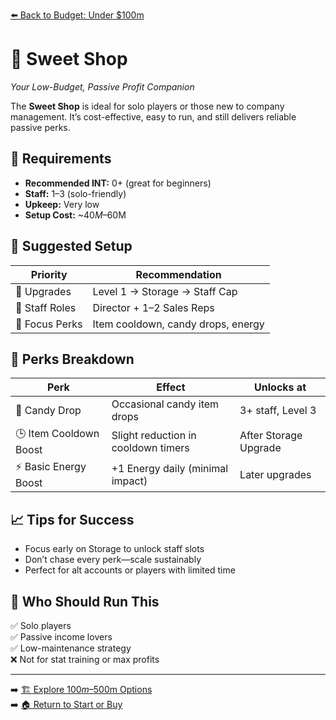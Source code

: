 [⬅️ Back to Budget: Under $100m](budget_low_profit.md)

# 🍬 Sweet Shop  
*Your Low-Budget, Passive Profit Companion*

The **Sweet Shop** is ideal for solo players or those new to company management. It’s cost-effective, easy to run, and still delivers reliable passive perks.

## 🧠 Requirements

- **Recommended INT:** 0+ (great for beginners)
- **Staff:** 1–3 (solo-friendly)
- **Upkeep:** Very low
- **Setup Cost:** ~$40M–$60M

## 🧰 Suggested Setup

| Priority      | Recommendation                        |
|---------------|----------------------------------------|
| 🧱 Upgrades    | Level 1 → Storage → Staff Cap          |
| 👥 Staff Roles | Director + 1–2 Sales Reps              |
| 🎯 Focus Perks | Item cooldown, candy drops, energy     |

## 🎁 Perks Breakdown

| Perk                    | Effect                                | Unlocks at              |
|-------------------------|----------------------------------------|--------------------------|
| 🍬 Candy Drop           | Occasional candy item drops            | 3+ staff, Level 3       |
| 🕒 Item Cooldown Boost  | Slight reduction in cooldown timers    | After Storage Upgrade   |
| ⚡ Basic Energy Boost    | +1 Energy daily (minimal impact)       | Later upgrades           |

## 📈 Tips for Success

- Focus early on Storage to unlock staff slots
- Don’t chase every perk—scale sustainably
- Perfect for alt accounts or players with limited time

## 🙋 Who Should Run This

✅ Solo players  
✅ Passive income lovers  
✅ Low-maintenance strategy  
❌ Not for stat training or max profits

---

➡️ [🏗️ Explore $100m–$500m Options](budget_mid_profit.md)  
➡️ [🏠 Return to Start or Buy](../start_or_buy.md)
